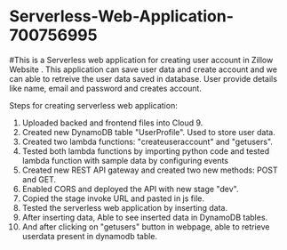 # Serverless-Web-Application-700756995

#This is a Serverless web application for creating user account in Zillow Website . This application can save user data and create account and we can able to retreive the user data saved in database. User provide details like name, email and password and creates account. 

Steps for creating serverless web application:
1.	Uploaded backed and frontend files into Cloud 9.
2.  Created new DynamoDB table "UserProfile". Used to store user data.
3.  Created two lambda functions: "createuseraccount" and  "getusers".
4.	Tested both lambda functions by importing python code and tested lambda function with sample data by configuring events
5.	Created new REST API gateway and created two new methods: POST and GET.
6.	Enabled CORS and deployed the API with new stage "dev".
7.	Copied the stage invoke URL and pasted in js file.
8.	Tested the serverless web application by inserting data.
9.	After inserting data, Able to see inserted data in DynamoDB tables.
10.	And after clicking on "getusers" button in webpage, able to retrieve userdata present in dynamodb table.

